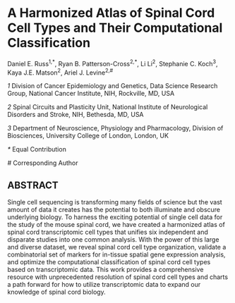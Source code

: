 # A Harmonized Atlas of Spinal Cord Cell Types and Their Computational Classification

Daniel E. Russ<sup>1,\*</sup>, Ryan B. Patterson-Cross<sup>2,\*</sup>, Li Li<sup>2</sup>, Stephanie C. Koch<sup>3</sup>, Kaya J.E. Matson<sup>2</sup>, Ariel J. Levine<sup>2,#</sup>

_1_ Division of Cancer Epidemiology and Genetics, Data Science Research Group, National Cancer Institute, NIH, Rockville, MD, USA

_2_ Spinal Circuits and Plasticity Unit, National Institute of Neurological Disorders and Stroke, NIH, Bethesda, MD, USA

_3_ Department of Neuroscience, Physiology and Pharmacology, Division of Biosciences, University College of London, London, UK

_\*_ Equal Contribution

_\#_ Corresponding Author

## ABSTRACT

Single cell sequencing is transforming many fields of science but the vast amount of data it creates has the potential to both illuminate and obscure underlying biology. To harness the exciting potential of single cell data for the study of the mouse spinal cord, we have created a harmonized atlas of spinal cord transcriptomic cell types that unifies six independent and disparate studies into one common analysis. With the power of this large and diverse dataset, we reveal spinal cord cell type organization, validate a combinatorial set of markers for in-tissue spatial gene expression analysis, and optimize the computational classification of spinal cord cell types based on transcriptomic data. This work provides a comprehensive resource with unprecedented resolution of spinal cord cell types and charts a path forward for how to utilize transcriptomic data to expand our knowledge of spinal cord biology.
